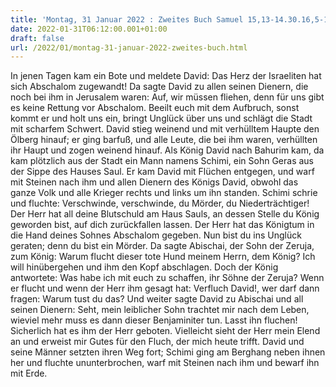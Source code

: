 ```yaml
---
title: 'Montag, 31 Januar 2022 : Zweites Buch Samuel 15,13-14.30.16,5-13a.'
date: 2022-01-31T06:12:00.001+01:00
draft: false
url: /2022/01/montag-31-januar-2022-zweites-buch.html
---
```


In jenen Tagen kam ein Bote und meldete David: Das Herz der Israeliten hat sich Abschalom zugewandt! Da sagte David zu allen seinen Dienern, die noch bei ihm in Jerusalem waren: Auf, wir müssen fliehen, denn für uns gibt es keine Rettung vor Abschalom. Beeilt euch mit dem Aufbruch, sonst kommt er und holt uns ein, bringt Unglück über uns und schlägt die Stadt mit scharfem Schwert. David stieg weinend und mit verhülltem Haupte den Ölberg hinauf; er ging barfuß, und alle Leute, die bei ihm waren, verhüllten ihr Haupt und zogen weinend hinauf. Als König David nach Bahurim kam, da kam plötzlich aus der Stadt ein Mann namens Schimi, ein Sohn Geras aus der Sippe des Hauses Saul. Er kam David mit Flüchen entgegen, und warf mit Steinen nach ihm und allen Dienern des Königs David, obwohl das ganze Volk und alle Krieger rechts und links um ihn standen. Schimi schrie und fluchte: Verschwinde, verschwinde, du Mörder, du Niederträchtiger! Der Herr hat all deine Blutschuld am Haus Sauls, an dessen Stelle du König geworden bist, auf dich zurückfallen lassen. Der Herr hat das Königtum in die Hand deines Sohnes Abschalom gegeben. Nun bist du ins Unglück geraten; denn du bist ein Mörder. Da sagte Abischai, der Sohn der Zeruja, zum König: Warum flucht dieser tote Hund meinem Herrn, dem König? Ich will hinübergehen und ihm den Kopf abschlagen. Doch der König antwortete: Was habe ich mit euch zu schaffen, ihr Söhne der Zeruja? Wenn er flucht und wenn der Herr ihm gesagt hat: Verfluch David!, wer darf dann fragen: Warum tust du das? Und weiter sagte David zu Abischai und all seinen Dienern: Seht, mein leiblicher Sohn trachtet mir nach dem Leben, wieviel mehr muss es dann dieser Benjaminiter tun. Lasst ihn fluchen! Sicherlich hat es ihm der Herr geboten. Vielleicht sieht der Herr mein Elend an und erweist mir Gutes für den Fluch, der mich heute trifft. David und seine Männer setzten ihren Weg fort; Schimi ging am Berghang neben ihnen her und fluchte ununterbrochen, warf mit Steinen nach ihm und bewarf ihn mit Erde.